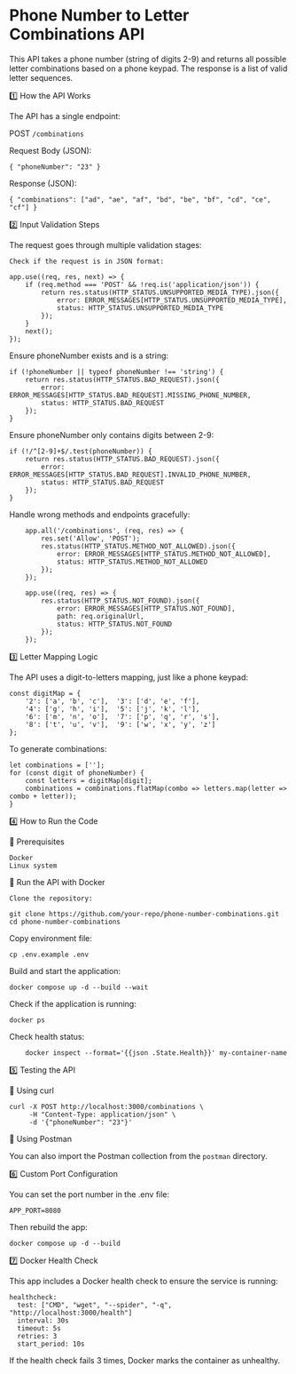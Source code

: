 # Phone Number to Letter Combinations API

This API takes a phone number (string of digits 2-9) and returns all possible letter combinations based on a phone keypad. The response is a list of valid letter sequences.

1️⃣ How the API Works

The API has a single endpoint:

POST `/combinations`

Request Body (JSON):

```
{ "phoneNumber": "23" }
```

Response (JSON):

```
{ "combinations": ["ad", "ae", "af", "bd", "be", "bf", "cd", "ce", "cf"] }
```

2️⃣ Input Validation Steps

The request goes through multiple validation stages:

    Check if the request is in JSON format:

```
app.use((req, res, next) => {
    if (req.method === 'POST' && !req.is('application/json')) {
        return res.status(HTTP_STATUS.UNSUPPORTED_MEDIA_TYPE).json({
            error: ERROR_MESSAGES[HTTP_STATUS.UNSUPPORTED_MEDIA_TYPE],
            status: HTTP_STATUS.UNSUPPORTED_MEDIA_TYPE
        });
    }
    next();
});
```

Ensure phoneNumber exists and is a string:

```
if (!phoneNumber || typeof phoneNumber !== 'string') {
    return res.status(HTTP_STATUS.BAD_REQUEST).json({
        error: ERROR_MESSAGES[HTTP_STATUS.BAD_REQUEST].MISSING_PHONE_NUMBER,
        status: HTTP_STATUS.BAD_REQUEST
    });
}
```

Ensure phoneNumber only contains digits between 2-9:

```
if (!/^[2-9]+$/.test(phoneNumber)) {
    return res.status(HTTP_STATUS.BAD_REQUEST).json({
        error: ERROR_MESSAGES[HTTP_STATUS.BAD_REQUEST].INVALID_PHONE_NUMBER,
        status: HTTP_STATUS.BAD_REQUEST
    });
}
```

Handle wrong methods and endpoints gracefully:

```
    app.all('/combinations', (req, res) => {
        res.set('Allow', 'POST');
        res.status(HTTP_STATUS.METHOD_NOT_ALLOWED).json({
            error: ERROR_MESSAGES[HTTP_STATUS.METHOD_NOT_ALLOWED],
            status: HTTP_STATUS.METHOD_NOT_ALLOWED
        });
    });

    app.use((req, res) => {
        res.status(HTTP_STATUS.NOT_FOUND).json({
            error: ERROR_MESSAGES[HTTP_STATUS.NOT_FOUND],
            path: req.originalUrl,
            status: HTTP_STATUS.NOT_FOUND
        });
    });
```

3️⃣ Letter Mapping Logic

The API uses a digit-to-letters mapping, just like a phone keypad:

```
const digitMap = {
    '2': ['a', 'b', 'c'],  '3': ['d', 'e', 'f'],
    '4': ['g', 'h', 'i'],  '5': ['j', 'k', 'l'],
    '6': ['m', 'n', 'o'],  '7': ['p', 'q', 'r', 's'],
    '8': ['t', 'u', 'v'],  '9': ['w', 'x', 'y', 'z']
};
```

To generate combinations:

```
let combinations = [''];
for (const digit of phoneNumber) {
    const letters = digitMap[digit];
    combinations = combinations.flatMap(combo => letters.map(letter => combo + letter));
}
```

4️⃣ How to Run the Code

📌 Prerequisites

    Docker
    Linux system

🚀 Run the API with Docker

    Clone the repository:

```
git clone https://github.com/your-repo/phone-number-combinations.git
cd phone-number-combinations
```

Copy environment file:

```
cp .env.example .env
```

Build and start the application:

```
docker compose up -d --build --wait
```

Check if the application is running:

```
docker ps
```

Check health status:

```
    docker inspect --format='{{json .State.Health}}' my-container-name
```

5️⃣ Testing the API

📌 Using curl

```
curl -X POST http://localhost:3000/combinations \
     -H "Content-Type: application/json" \
     -d '{"phoneNumber": "23"}'
```

📌 Using Postman

You can also import the Postman collection from the `postman` directory.

6️⃣ Custom Port Configuration

You can set the port number in the .env file:

`APP_PORT=8080`

Then rebuild the app:

```
docker compose up -d --build
```

7️⃣ Docker Health Check

This app includes a Docker health check to ensure the service is running:

```
healthcheck:
  test: ["CMD", "wget", "--spider", "-q", "http://localhost:3000/health"]
  interval: 30s
  timeout: 5s
  retries: 3
  start_period: 10s
```

If the health check fails 3 times, Docker marks the container as unhealthy.
